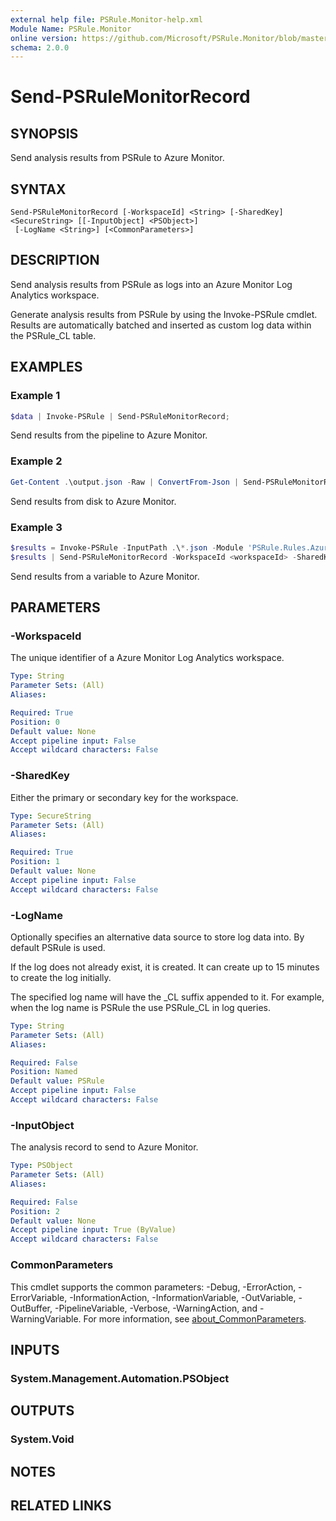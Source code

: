 ```yaml
---
external help file: PSRule.Monitor-help.xml
Module Name: PSRule.Monitor
online version: https://github.com/Microsoft/PSRule.Monitor/blob/master/docs/commands/PSRule.Monitor/en-US/Send-PSRuleMonitorRecord.md
schema: 2.0.0
---
```


# Send-PSRuleMonitorRecord

## SYNOPSIS

Send analysis results from PSRule to Azure Monitor.

## SYNTAX

```text
Send-PSRuleMonitorRecord [-WorkspaceId] <String> [-SharedKey] <SecureString> [[-InputObject] <PSObject>]
 [-LogName <String>] [<CommonParameters>]
```

## DESCRIPTION

Send analysis results from PSRule as logs into an Azure Monitor Log Analytics workspace.

Generate analysis results from PSRule by using the Invoke-PSRule cmdlet.
Results are automatically batched and inserted as custom log data within the PSRule_CL table.

## EXAMPLES

### Example 1

```powershell
$data | Invoke-PSRule | Send-PSRuleMonitorRecord;
```

Send results from the pipeline to Azure Monitor.

### Example 2

```powershell
Get-Content .\output.json -Raw | ConvertFrom-Json | Send-PSRuleMonitorRecord;
```

Send results from disk to Azure Monitor.

### Example 3

```powershell
$results = Invoke-PSRule -InputPath .\*.json -Module 'PSRule.Rules.Azure';
$results | Send-PSRuleMonitorRecord -WorkspaceId <workspaceId> -SharedKey <primaryKey>;
```

Send results from a variable to Azure Monitor.

## PARAMETERS

### -WorkspaceId

The unique identifier of a Azure Monitor Log Analytics workspace.

```yaml
Type: String
Parameter Sets: (All)
Aliases:

Required: True
Position: 0
Default value: None
Accept pipeline input: False
Accept wildcard characters: False
```

### -SharedKey

Either the primary or secondary key for the workspace.

```yaml
Type: SecureString
Parameter Sets: (All)
Aliases:

Required: True
Position: 1
Default value: None
Accept pipeline input: False
Accept wildcard characters: False
```

### -LogName

Optionally specifies an alternative data source to store log data into.
By default PSRule is used.

If the log does not already exist, it is created.
It can create up to 15 minutes to create the log initially.

The specified log name will have the _CL suffix appended to it.
For example, when the log name is PSRule the use PSRule_CL in log queries.

```yaml
Type: String
Parameter Sets: (All)
Aliases:

Required: False
Position: Named
Default value: PSRule
Accept pipeline input: False
Accept wildcard characters: False
```

### -InputObject

The analysis record to send to Azure Monitor.

```yaml
Type: PSObject
Parameter Sets: (All)
Aliases:

Required: False
Position: 2
Default value: None
Accept pipeline input: True (ByValue)
Accept wildcard characters: False
```

### CommonParameters

This cmdlet supports the common parameters: -Debug, -ErrorAction, -ErrorVariable, -InformationAction, -InformationVariable, -OutVariable, -OutBuffer, -PipelineVariable, -Verbose, -WarningAction, and -WarningVariable. For more information, see [about_CommonParameters](http://go.microsoft.com/fwlink/?LinkID=113216).

## INPUTS

### System.Management.Automation.PSObject

## OUTPUTS

### System.Void

## NOTES

## RELATED LINKS
